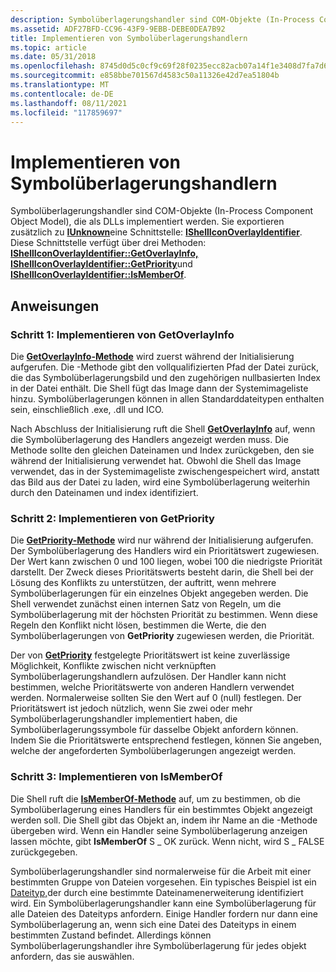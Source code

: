 ```yaml
---
description: Symbolüberlagerungshandler sind COM-Objekte (In-Process Component Object Model), die als DLLs implementiert werden.
ms.assetid: ADF27BFD-CC96-43F9-9EBB-DEBE0DEA7B92
title: Implementieren von Symbolüberlagerungshandlern
ms.topic: article
ms.date: 05/31/2018
ms.openlocfilehash: 8745d0d5c0cf9c69f28f0235ecc82acb07a14f1e3408d7fa7d65cf729e01403f
ms.sourcegitcommit: e858bbe701567d4583c50a11326e42d7ea51804b
ms.translationtype: MT
ms.contentlocale: de-DE
ms.lasthandoff: 08/11/2021
ms.locfileid: "117859697"
---
```

# <a name="how-to-implement-icon-overlay-handlers"></a>Implementieren von Symbolüberlagerungshandlern

Symbolüberlagerungshandler sind COM-Objekte (In-Process Component Object Model), die als DLLs implementiert werden. Sie exportieren zusätzlich zu [**IUnknown**](/windows/win32/api/unknwn/nn-unknwn-iunknown)eine Schnittstelle: [**IShellIconOverlayIdentifier**](/windows/desktop/api/shobjidl_core/nn-shobjidl_core-ishelliconoverlayidentifier). Diese Schnittstelle verfügt über drei Methoden: [**IShellIconOverlayIdentifier::GetOverlayInfo,**](/windows/desktop/api/shobjidl_core/nf-shobjidl_core-ishelliconoverlayidentifier-getoverlayinfo) [**IShellIconOverlayIdentifier::GetPriority**](/windows/desktop/api/shobjidl_core/nf-shobjidl_core-ishelliconoverlayidentifier-getpriority)und [**IShellIconOverlayIdentifier::IsMemberOf**](/windows/desktop/api/shobjidl_core/nf-shobjidl_core-ishelliconoverlayidentifier-ismemberof).

## <a name="instructions"></a>Anweisungen

### <a name="step-1-implementing-getoverlayinfo"></a>Schritt 1: Implementieren von GetOverlayInfo

Die [**GetOverlayInfo-Methode**](/windows/desktop/api/shobjidl_core/nf-shobjidl_core-ishelliconoverlayidentifier-getoverlayinfo) wird zuerst während der Initialisierung aufgerufen. Die -Methode gibt den vollqualifizierten Pfad der Datei zurück, die das Symbolüberlagerungsbild und den zugehörigen nullbasierten Index in der Datei enthält. Die Shell fügt das Image dann der Systemimageliste hinzu. Symbolüberlagerungen können in allen Standarddateitypen enthalten sein, einschließlich .exe, .dll und ICO.

Nach Abschluss der Initialisierung ruft die Shell [**GetOverlayInfo**](/windows/desktop/api/shobjidl_core/nf-shobjidl_core-ishelliconoverlayidentifier-getoverlayinfo) auf, wenn die Symbolüberlagerung des Handlers angezeigt werden muss. Die Methode sollte den gleichen Dateinamen und Index zurückgeben, den sie während der Initialisierung verwendet hat. Obwohl die Shell das Image verwendet, das in der Systemimageliste zwischengespeichert wird, anstatt das Bild aus der Datei zu laden, wird eine Symbolüberlagerung weiterhin durch den Dateinamen und index identifiziert.

### <a name="step-2-implementing-getpriority"></a>Schritt 2: Implementieren von GetPriority

Die [**GetPriority-Methode**](/windows/desktop/api/shobjidl_core/nf-shobjidl_core-ishelliconoverlayidentifier-getpriority) wird nur während der Initialisierung aufgerufen. Der Symbolüberlagerung des Handlers wird ein Prioritätswert zugewiesen. Der Wert kann zwischen 0 und 100 liegen, wobei 100 die niedrigste Priorität darstellt. Der Zweck dieses Prioritätswerts besteht darin, die Shell bei der Lösung des Konflikts zu unterstützen, der auftritt, wenn mehrere Symbolüberlagerungen für ein einzelnes Objekt angegeben werden. Die Shell verwendet zunächst einen internen Satz von Regeln, um die Symbolüberlagerung mit der höchsten Priorität zu bestimmen. Wenn diese Regeln den Konflikt nicht lösen, bestimmen die Werte, die den Symbolüberlagerungen von **GetPriority** zugewiesen werden, die Priorität.

Der von [**GetPriority**](/windows/desktop/api/shobjidl_core/nf-shobjidl_core-ishelliconoverlayidentifier-getpriority) festgelegte Prioritätswert ist keine zuverlässige Möglichkeit, Konflikte zwischen nicht verknüpften Symbolüberlagerungshandlern aufzulösen. Der Handler kann nicht bestimmen, welche Prioritätswerte von anderen Handlern verwendet werden. Normalerweise sollten Sie den Wert auf 0 (null) festlegen. Der Prioritätswert ist jedoch nützlich, wenn Sie zwei oder mehr Symbolüberlagerungshandler implementiert haben, die Symbolüberlagerungssymbole für dasselbe Objekt anfordern können. Indem Sie die Prioritätswerte entsprechend festlegen, können Sie angeben, welche der angeforderten Symbolüberlagerungen angezeigt werden.

### <a name="step-3-implementing-ismemberof"></a>Schritt 3: Implementieren von IsMemberOf

Die Shell ruft die [**IsMemberOf-Methode**](/windows/desktop/api/shobjidl_core/nf-shobjidl_core-ishelliconoverlayidentifier-ismemberof) auf, um zu bestimmen, ob die Symbolüberlagerung eines Handlers für ein bestimmtes Objekt angezeigt werden soll. Die Shell gibt das Objekt an, indem ihr Name an die -Methode übergeben wird. Wenn ein Handler seine Symbolüberlagerung anzeigen lassen möchte, gibt **IsMemberOf** S \_ OK zurück. Wenn nicht, wird S \_ FALSE zurückgegeben.

Symbolüberlagerungshandler sind normalerweise für die Arbeit mit einer bestimmten Gruppe von Dateien vorgesehen. Ein typisches Beispiel ist ein [Dateityp,](fa-file-types.md)der durch eine bestimmte Dateinamenerweiterung identifiziert wird. Ein Symbolüberlagerungshandler kann eine Symbolüberlagerung für alle Dateien des Dateityps anfordern. Einige Handler fordern nur dann eine Symbolüberlagerung an, wenn sich eine Datei des Dateityps in einem bestimmten Zustand befindet. Allerdings können Symbolüberlagerungshandler ihre Symbolüberlagerung für jedes objekt anfordern, das sie auswählen.

 

 
